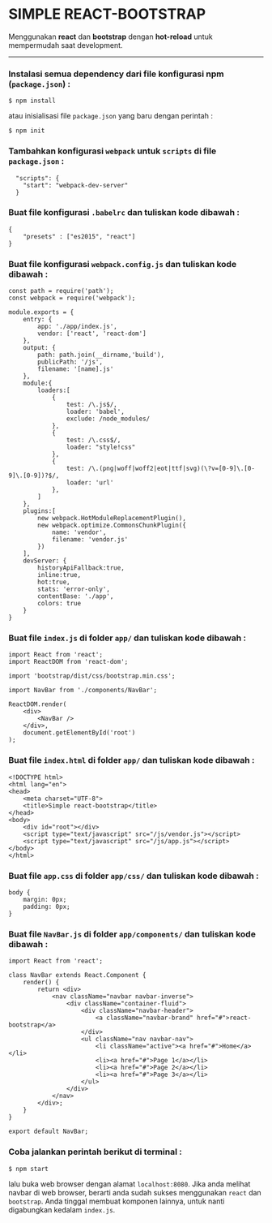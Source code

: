 SIMPLE REACT-BOOTSTRAP
======================
Menggunakan **react** dan **bootstrap** dengan **hot-reload** untuk mempermudah saat development.

---

### Instalasi semua dependency dari file konfigurasi npm (`package.json`) :
```
$ npm install
```
atau inisialisasi file `package.json` yang baru dengan perintah :
```
$ npm init
```

### Tambahkan konfigurasi `webpack` untuk `scripts` di file `package.json` :
```
  "scripts": {
    "start": "webpack-dev-server"
  }
```

### Buat file konfigurasi `.babelrc` dan tuliskan kode dibawah :
```
{
	"presets" : ["es2015", "react"]
}
```

### Buat file konfigurasi `webpack.config.js` dan tuliskan kode dibawah :
```
const path = require('path');
const webpack = require('webpack');

module.exports = {
	entry: {
		app: './app/index.js',
		vendor: ['react', 'react-dom']
	},
	output: {
		path: path.join(__dirname,'build'),
		publicPath: '/js',
		filename: '[name].js'
	},
	module:{
		loaders:[
			{
				test: /\.js$/,
				loader: 'babel',
				exclude: /node_modules/
			},
			{
				test: /\.css$/,
				loader: "style!css"
			},
			{
				test: /\.(png|woff|woff2|eot|ttf|svg)(\?v=[0-9]\.[0-9]\.[0-9])?$/,
				loader: 'url'
			},
		]
	},
	plugins:[
		new webpack.HotModuleReplacementPlugin(),
		new webpack.optimize.CommonsChunkPlugin({
			name: 'vendor',
			filename: 'vendor.js'
		})
	],
	devServer: {
		historyApiFallback:true,
		inline:true,
		hot:true,
		stats: 'error-only',
		contentBase: './app',
		colors: true
	}
}
```

### Buat file `index.js` di folder `app/` dan tuliskan kode dibawah :
```
import React from 'react';
import ReactDOM from 'react-dom';

import 'bootstrap/dist/css/bootstrap.min.css';

import NavBar from './components/NavBar';

ReactDOM.render(
	<div>
		<NavBar />
	</div>,
	document.getElementById('root')
);
```

### Buat file `index.html` di folder `app/` dan tuliskan kode dibawah :
```
<!DOCTYPE html>
<html lang="en">
<head>
	<meta charset="UTF-8">
	<title>Simple react-bootstrap</title>
</head>
<body>
	<div id="root"></div>
	<script type="text/javascript" src="/js/vendor.js"></script>
	<script type="text/javascript" src="/js/app.js"></script>
</body>
</html>
```

### Buat file `app.css` di folder `app/css/` dan tuliskan kode dibawah :
```
body {
	margin: 0px;
	padding: 0px;
}
```

### Buat file `NavBar.js` di folder `app/components/` dan tuliskan kode dibawah :
```
import React from 'react';

class NavBar extends React.Component {
	render() {
		return <div>
			<nav className="navbar navbar-inverse">
				<div className="container-fluid">
					<div className="navbar-header">
						<a className="navbar-brand" href="#">react-bootstrap</a>
					</div>
					<ul className="nav navbar-nav">
						<li className="active"><a href="#">Home</a></li>
						<li><a href="#">Page 1</a></li>
						<li><a href="#">Page 2</a></li>
						<li><a href="#">Page 3</a></li>
					</ul>
				</div>
			</nav>
		</div>;
	}
}

export default NavBar;
```

### Coba jalankan perintah berikut di terminal :
```
$ npm start
```
lalu buka web browser dengan alamat `localhost:8080`. Jika anda melihat navbar di web browser, berarti anda sudah sukses menggunakan `react` dan `bootstrap`. Anda tinggal membuat komponen lainnya, untuk nanti digabungkan kedalam `index.js`.